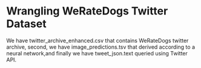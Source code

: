 # Wrangling WeRateDogs Twitter Dataset
We have twitter_archive_enhanced.csv that contains WeRateDogs twitter archive, second, we have image_predictions.tsv that derived according to a neural network,and finally we have tweet_json.text queried using Twitter API.

